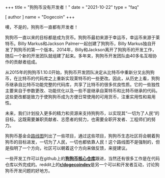 +++
title = "狗狗币没有开发者！"
date = "2021-10-22"
type = "faq"

[ author ]
  name = "Dogecoin"
+++

噢，不是的，狗狗币一直都有开发者！  

狗狗币一直以来的目标都是成为货币。狗狗币最初来源于幸运币，幸运币来源于莱特币。Billy Markus和Jackson Palmer一起创建了狗狗币，Billy Markus独自开发了狗狗币的第一个版本。2014年，Billy和Jackson离开了狗狗币的开发工作，随后一个新的开发团队就组建了起来。多年来，狗狗币开发团队由40多名互相协作的贡献者组成。

从2015年的狗狗币1.10.0开始，狗狗币开发团队决定从比特币中重新分叉出狗狗币，在比特币的代码库之上重新实现莱特币的一些更改。因此，从历史上看，狗狗币继承自比特币功能完整的代码库，共享了比特币的很多优良性质。它的一些独性主要来自于参数更改、功能优化以及一些不是继承自莱特币和比特币继承的代码。这些更改都是致力于使狗狗币成为方便日常使用的可用货币，注重实用性和易用性。

未来，我们计划投入更多的精力和资源来支持狗狗币，以实现其“一切为了人民“的目标。这既需要兼职贡献者、志愿者的努力，也需要全职开发者、工程师们的努力。

狗狗币基金会[路线图](https://foundation.dogecoin.com/trailmap/)列出了一些项目，通过这些项目，狗狗币生态社区将会朝着狗狗币的目标进发，一切为了人民，一切也都依靠人民！这个路线图不是强制的，但是指明了一个方向，社区可以朝着这个方向来做反馈，来提建议。

一些开发工作可以在github上的[**狗狗币核心仓库**](https://github.com/dogecoin/dogecoin)跟进，当然还有很多工作是在代码仓库以外完成的。reddit上的[**r/dogecoindev**](https://reddit.com/r/dogecoindev)是另一个可以和开发者互动，讨论狗狗币开发问题的好地方。

